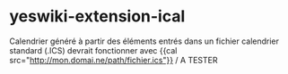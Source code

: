 # yeswiki-extension-ical
Calendrier généré à partir des éléments entrés dans un fichier calendrier standard (.ICS)
devrait fonctionner avec {{cal src="http://mon.domai.ne/path/fichier.ics"}} / A TESTER
